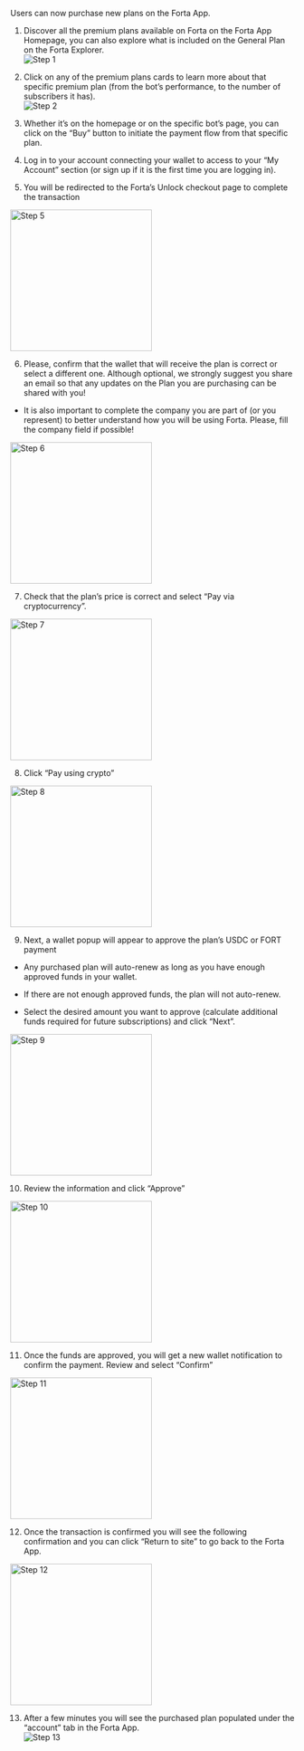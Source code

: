 Users can now purchase new plans on the Forta App.

1. Discover all the premium plans available on Forta on the Forta App Homepage, you can also explore what is included on the General Plan on the Forta Explorer.<br/>
![Step 1](fees-tut-how-pay_1.png)

2. Click on any of the premium plans cards to learn more about that specific premium plan (from the bot’s performance, to the number of subscribers it has).<br/>
![Step 2](fees-tut-how-pay_2.png)

3. Whether it’s on the homepage or on the specific bot’s page, you can click on the “Buy” button to initiate the payment flow from that specific plan.

4. Log in to your account connecting your wallet to access to your “My Account” section (or sign up if it is the first time you are logging in).

5. You will be redirected to the Forta’s Unlock checkout page to complete the transaction<br/>
<img src="fees-tut-how-pay_5.png" alt="Step 5" width="250"/>

6. Please, confirm that the wallet that will receive the plan is correct or select a different one. Although optional, we strongly suggest you share an email so that any updates on the Plan you are purchasing can be shared with you!
- It is also important to complete the company you are part of (or you represent) to better understand how you will be using Forta. Please, fill the company field if possible!<br/>
<img src="fees-tut-how-pay_6.png" alt="Step 6" width="250"/>

7. Check that the plan’s price is correct and select “Pay via cryptocurrency”.<br/>
<img src="fees-tut-how-pay_7.png" alt="Step 7" width="250"/>

8. Click “Pay using crypto”<br/>
<img src="fees-tut-how-pay_8.png" alt="Step 8" width="250"/>

9. Next, a wallet popup will appear to approve the plan’s USDC or FORT payment

- Any purchased plan will auto-renew as long as you have enough approved funds in your wallet.

- If there are not enough approved funds, the plan will not auto-renew.
 
- Select the desired amount you want to approve (calculate additional funds required for future subscriptions) and click “Next”.<br/>
<img src="fees-tut-how-pay_9.png" alt="Step 9" width="250"/>

10. Review the information and click “Approve”<br/>
<img src="fees-tut-how-pay_10.png" alt="Step 10" width="250"/>

11. Once the funds are approved, you will get a new wallet notification to confirm the payment. Review and select “Confirm”<br/>
<img src="fees-tut-how-pay_11.png" alt="Step 11" width="250"/>

12. Once the transaction is confirmed you will see the following confirmation and you can click “Return to site” to go back to the Forta App.<br/>
<img src="fees-tut-how-pay_12.png" alt="Step 12" width="250"/>

13. After a few minutes you will see the purchased plan populated under the “account” tab in the Forta App.<br/>
![Step 13](fees-tut-how-pay_13.png)
